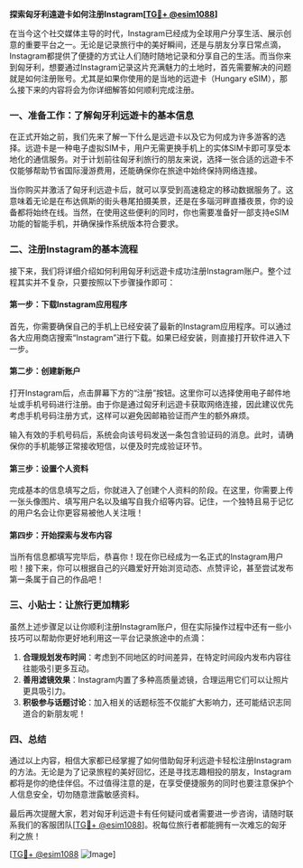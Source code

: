 **探索匈牙利遠遊卡如何注册Instagram[[TG💪+ @esim1088](https://t.me/s/esim1088)]**

在当今这个社交媒体主导的时代，Instagram已经成为全球用户分享生活、展示创意的重要平台之一。无论是记录旅行中的美好瞬间，还是与朋友分享日常点滴，Instagram都提供了便捷的方式让人们随时随地记录和分享自己的生活。而当你来到匈牙利，想要通过Instagram记录这片充满魅力的土地时，首先需要解决的问题就是如何注册账号。尤其是如果你使用的是当地的远遊卡（Hungary eSIM），那么接下来的内容将会为你详细解答如何顺利完成注册。

### 一、准备工作：了解匈牙利远遊卡的基本信息

在正式开始之前，我们先来了解一下什么是远遊卡以及它为何成为许多游客的选择。远遊卡是一种电子虚拟SIM卡，用户无需更换手机上的实体SIM卡即可享受本地化的通信服务。对于计划前往匈牙利旅行的朋友来说，选择一张合适的远遊卡不仅能够帮助节省国际漫游费用，还能确保你在旅途中始终保持网络连接。

当你购买并激活了匈牙利远遊卡后，就可以享受到高速稳定的移动数据服务了。这意味着无论是在布达佩斯的街头巷尾拍摄美景，还是在多瑙河畔直播夜景，你的设备都将始终在线。当然，在使用这些便利的同时，你也需要准备好一部支持eSIM功能的智能手机，并确保操作系统版本符合要求。

### 二、注册Instagram的基本流程

接下来，我们将详细介绍如何利用匈牙利远遊卡成功注册Instagram账户。整个过程其实并不复杂，只要按照以下步骤操作即可：

#### 第一步：下载Instagram应用程序

首先，你需要确保自己的手机上已经安装了最新的Instagram应用程序。可以通过各大应用商店搜索“Instagram”进行下载。如果已经安装，则直接打开软件进入下一步。

#### 第二步：创建新账户

打开Instagram后，点击屏幕下方的“注册”按钮。这里你可以选择使用电子邮件地址或手机号码进行注册。由于你是通过匈牙利远遊卡获取网络连接，因此建议优先考虑手机号码注册方式，这样可以避免因邮箱验证而产生的额外麻烦。

输入有效的手机号码后，系统会向该号码发送一条包含验证码的消息。此时，请确保你的手机能够正常接收短信，以便及时完成验证环节。

#### 第三步：设置个人资料

完成基本的信息填写之后，你就进入了创建个人资料的阶段。在这里，你需要上传一张头像图片、填写用户名以及编写自我介绍等内容。记住，一个独特且易于记忆的用户名会让你更容易被他人关注哦！

#### 第四步：开始探索与发布内容

当所有信息都填写完毕后，恭喜你！现在你已经成为一名正式的Instagram用户啦！接下来，你可以根据自己的兴趣爱好开始浏览动态、点赞评论，甚至尝试发布第一条属于自己的作品吧！

### 三、小贴士：让旅行更加精彩

虽然上述步骤足以让你顺利注册Instagram账户，但在实际操作过程中还有一些小技巧可以帮助你更好地利用这一平台记录旅途中的点滴：

1. **合理规划发布时间**：考虑到不同地区的时间差异，在特定时间段内发布内容往往能吸引更多互动。
2. **善用滤镜效果**：Instagram内置了多种高质量滤镜，合理运用它们可以让照片更具吸引力。
3. **积极参与话题讨论**：加入相关的话题标签不仅能扩大影响力，还可能结识志同道合的新朋友呢！

### 四、总结

通过以上内容，相信大家都已经掌握了如何借助匈牙利远遊卡轻松注册Instagram的方法。无论是为了记录旅程的美好回忆，还是寻找志趣相投的朋友，Instagram都将是你的绝佳伴侣。不过值得注意的是，在享受便捷服务的同时也要注意保护个人信息安全，切勿随意泄露敏感资料。

最后再次提醒大家，若对匈牙利远遊卡有任何疑问或者需要进一步咨询，请随时联系我们的客服团队[[TG💪+ @esim1088](https://t.me/s/esim1088)]。祝每位旅行者都能拥有一次难忘的匈牙利之旅！

[[TG💪+ @esim1088](https://t.me/s/esim1088) ![Image](https://i.postimg.cc/4NQfJmqS/Snipaste-2025-05-13-00-14-12.png)]